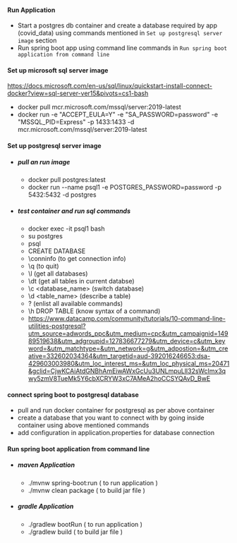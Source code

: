 #### Run Application
- Start a postgres db container and create a database required by app (covid_data) using commands mentioned in `Set up postgresql server image` section
- Run spring boot app using command line commands in `Run spring boot application from command line`
 
 #### Set up microsoft sql server image
  https://docs.microsoft.com/en-us/sql/linux/quickstart-install-connect-docker?view=sql-server-ver15&pivots=cs1-bash
 - docker pull mcr.microsoft.com/mssql/server:2019-latest
 - docker run -e "ACCEPT_EULA=Y" -e "SA_PASSWORD=password" -e "MSSQL_PID=Express" -p 1433:1433 -d mcr.microsoft.com/mssql/server:2019-latest
 
 #### Set up postgresql server image
- ##### pull an run image
    - docker pull postgres:latest
    - docker run --name psql1 -e POSTGRES_PASSWORD=password -p 5432:5432 -d postgres

- ##### test container and run sql commands
    - docker exec -it psql1 bash
    - su postgres
    - psql
    - CREATE DATABASE <db name>
    - \conninfo (to get connection info)
    - \q (to quit)
    - \l (get all databases)
    - \dt (get all tables in current databse)
    - \c <database_name> (switch database)
    - \d <table_name> (describe a table)
    - \? (enlist all available commands)
    - \h DROP TABLE (know syntax of a command)
    - https://www.datacamp.com/community/tutorials/10-command-line-utilities-postgresql?utm_source=adwords_ppc&utm_medium=cpc&utm_campaignid=14989519638&utm_adgroupid=127836677279&utm_device=c&utm_keyword=&utm_matchtype=&utm_network=g&utm_adpostion=&utm_creative=332602034364&utm_targetid=aud-392016246653:dsa-429603003980&utm_loc_interest_ms=&utm_loc_physical_ms=20471&gclid=CjwKCAiAtdGNBhAmEiwAWxGcUu3UNLmpuLlI32sWcImx3qwy5zmV8TueMk5Y6cbXCRYW3xC7AMeA2hoCCSYQAvD_BwE

#### connect spring boot to postgresql database
- pull and run docker container for postgresql as per above container
- create a database that you want to connect with by going inside container using above mentioned commands
- add configuration in application.properties for database connection

#### Run spring boot application from command line
- ##### maven Application
    - ./mvnw spring-boot:run ( to run application )
    - ./mvnw clean package ( to build jar file )
- ##### gradle Application
    - ./gradlew bootRun ( to run application )
    - ./gradlew build ( to build jar file )